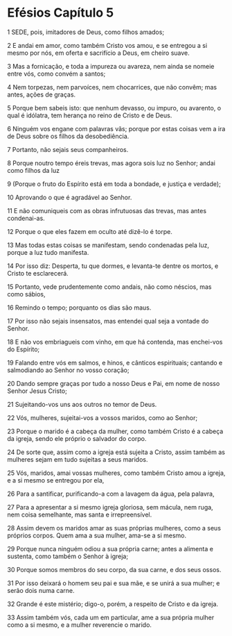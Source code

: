# Efésios Capítulo 5

1	SEDE, pois, imitadores de Deus, como filhos amados;

2	E andai em amor, como também Cristo vos amou, e se entregou a si mesmo por nós, em oferta e sacrifício a Deus, em cheiro suave.

3	Mas a fornicação, e toda a impureza ou avareza, nem ainda se nomeie entre vós, como convém a santos;

4	Nem torpezas, nem parvoíces, nem chocarrices, que não convêm; mas antes, ações de graças.

5	Porque bem sabeis isto: que nenhum devasso, ou impuro, ou avarento, o qual é idólatra, tem herança no reino de Cristo e de Deus.

6	Ninguém vos engane com palavras vãs; porque por estas coisas vem a ira de Deus sobre os filhos da desobediência.

7	Portanto, não sejais seus companheiros.

8	Porque noutro tempo éreis trevas, mas agora sois luz no Senhor; andai como filhos da luz

9	(Porque o fruto do Espírito está em toda a bondade, e justiça e verdade);

10	Aprovando o que é agradável ao Senhor.

11	E não comuniqueis com as obras infrutuosas das trevas, mas antes condenai-as.

12	Porque o que eles fazem em oculto até dizê-lo é torpe.

13	Mas todas estas coisas se manifestam, sendo condenadas pela luz, porque a luz tudo manifesta.

14	Por isso diz: Desperta, tu que dormes, e levanta-te dentre os mortos, e Cristo te esclarecerá.

15	Portanto, vede prudentemente como andais, não como néscios, mas como sábios,

16	Remindo o tempo; porquanto os dias são maus.

17	Por isso não sejais insensatos, mas entendei qual seja a vontade do Senhor.

18	E não vos embriagueis com vinho, em que há contenda, mas enchei-vos do Espírito;

19	Falando entre vós em salmos, e hinos, e cânticos espirituais; cantando e salmodiando ao Senhor no vosso coração;

20	Dando sempre graças por tudo a nosso Deus e Pai, em nome de nosso Senhor Jesus Cristo;

21	Sujeitando-vos uns aos outros no temor de Deus.

22	Vós, mulheres, sujeitai-vos a vossos maridos, como ao Senhor;

23	Porque o marido é a cabeça da mulher, como também Cristo é a cabeça da igreja, sendo ele próprio o salvador do corpo.

24	De sorte que, assim como a igreja está sujeita a Cristo, assim também as mulheres sejam em tudo sujeitas a seus maridos.

25	Vós, maridos, amai vossas mulheres, como também Cristo amou a igreja, e a si mesmo se entregou por ela,

26	Para a santificar, purificando-a com a lavagem da água, pela palavra,

27	Para a apresentar a si mesmo igreja gloriosa, sem mácula, nem ruga, nem coisa semelhante, mas santa e irrepreensível.

28	Assim devem os maridos amar as suas próprias mulheres, como a seus próprios corpos. Quem ama a sua mulher, ama-se a si mesmo.

29	Porque nunca ninguém odiou a sua própria carne; antes a alimenta e sustenta, como também o Senhor à igreja;

30	Porque somos membros do seu corpo, da sua carne, e dos seus ossos.

31	Por isso deixará o homem seu pai e sua mãe, e se unirá a sua mulher; e serão dois numa carne.

32	Grande é este mistério; digo-o, porém, a respeito de Cristo e da igreja.

33	Assim também vós, cada um em particular, ame a sua própria mulher como a si mesmo, e a mulher reverencie o marido.

